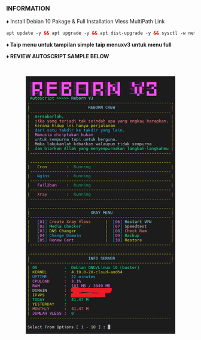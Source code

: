 ### INFORMATION <br>

♦️ Install Debian 10 Pakage & Full Installation Vless MultiPath Link<br>

  ```html
apt update -y && apt upgrade -y && apt dist-upgrade -y && sysctl -w net.ipv6.conf.all.disable_ipv6=1 && sysctl -w net.ipv6.conf.default.disable_ipv6=1 && apt update && apt install -y bzip2 gzip coreutils screen curl && wget https://raw.githubusercontent.com/v3sakuraairiv3/RebornV3/main/setup.sh && chmod +x setup.sh && ./setup.sh
  ```
<b>

♦️ Taip menu untuk tampilan simple taip menuxv3 untuk menu full  <br>

♦️ REVIEW AUTOSCRIPT SAMPLE BELOW <br>

<b>
<br>
</b>
<p align="center">
  <img src="https://raw.githubusercontent.com/V3SAKURAAIRIV3/RebornV3/main/menu.png" width="400" title="1"><br>
<br>
